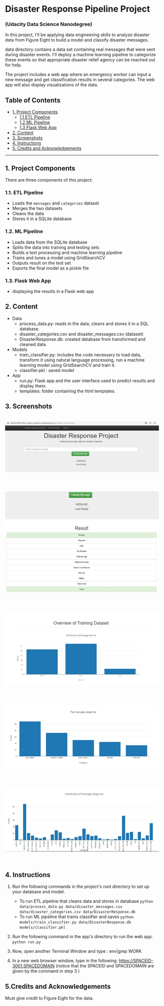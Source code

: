 # Disaster Response Pipeline Project 
### (Udacity Data Science Nanodegree)


In this project, I'll be applying data engineering skills to analyze disaster data from Figure Eight to build a model and classify disaster messages.

data directory contains a data set containing real messages that were sent during disaster events. I'll deploy a machine learning pipeline to categorize these events so that appropriate disaster relief agency can be reached out for help.

The project includes a web app where an emergency worker can input a new message and get classification results in several categories. The web app will also display visualizations of the data.


## Table of Contents

- [1. Project Components](#component)
   - [1.1 ETL Pipeline](#etl)
   - [1.2 ML Pipeline](#ml)
   - [1.3 Flask Web App](#flask)
- [2. Content](#content)
- [3. Screenshots](#screen)
- [4. Instructions](#inst)
- [5. Credits and Acknowledgements](#credits)

***

<a id='component'></a>

## 1. Project Components

There are three components of this project:

<a id='etl'></a>
### 1.1. ETL Pipeline

- Loads the `messages` and `categories` dataset
- Merges the two datasets
- Cleans the data
- Stores it in a SQLite database

<a id='ml'></a>
### 1.2. ML Pipeline

- Loads data from the SQLite database
- Splits the data into training and testing sets
- Builds a text processing and machine learning pipeline
- Trains and tunes a model using GridSearchCV
- Outputs result on the test set
- Exports the final model as a pickle file

<a id='flask'></a>
### 1.3. Flask Web App

- displaying the results in a Flask web app

<a id='content'></a>
## 2. Content
- Data
  - process_data.py: reads in the data, cleans and stores it in a SQL database. 
  - disaster_categories.csv and disaster_messages.csv (dataset)
  - DisasterResponse.db: created database from transformed and cleaned data.
- Models
  - train_classifier.py: includes the code necessary to load data, transform it using natural language processing, run a machine learning model using GridSearchCV and train it. 
  - classifier.pkl : saved model
- App
  - run.py: Flask app and the user interface used to predict results and display them.
  - templates: folder containing the html templates.

<a id='screen'></a>
## 3. Screenshots

&nbsp;
  &nbsp;
![Drag Racing](screenshots/Capture2.JPG)

&nbsp;

&nbsp;
  &nbsp;
![Drag Racing](screenshots/Capture1.JPG)

&nbsp;

&nbsp;
  &nbsp;
![Drag Racing](screenshots/Capture3.JPG)

&nbsp;

&nbsp;
  &nbsp;
![Drag Racing](screenshots/Capture4.JPG)

&nbsp;

&nbsp;
  &nbsp;
![Drag Racing](screenshots/Capture5.JPG)

&nbsp;

<a id='inst'></a>
## 4. Instructions

1. Run the following commands in the project's root directory to set up your database and model.

    - To run ETL pipeline that cleans data and stores in database
        `python data/process_data.py data/disaster_messages.csv data/disaster_categories.csv data/DisasterResponse.db`
    - To run ML pipeline that trains classifier and saves
        `python models/train_classifier.py data/DisasterResponse.db models/classifier.pkl`

2. Run the following command in the app's directory to run the web app.
    `python run.py`

3. Now, open another Terminal Window and type : env|grep WORK

4.  In a new web browser window, type in the following: https://SPACEID-3001.SPACEDOMAIN (notice that the SPACEID and SPACEDOMAIN are given by the command in step 3 )

## 5.Credits and Acknowledgements<a name="credits"></a>
Must give credit to Figure Eight for the data.


